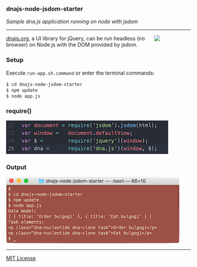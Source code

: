 ### dnajs-node-jsdom-starter

*Sample dna.js application running on node with jsdom*

---
<img src=https://raw.githubusercontent.com/dnajs/dna.js/master/website/static/graphics/dnajs-logo.png
   width=100 align=right>

[dnajs.org](http://dnajs.org), a UI library for jQuery, can be run headless (no browser) on
Node.js with the DOM provided by jsdom.

### Setup
Execute `run-app.sh.command` or enter the terminal commands:
```
$ cd dnajs-node-jsdom-starter
$ npm update
$ node app.js
```

### require()
![require dna.js](screenshots/require-dnajs.png)

### Output
![require dna.js](screenshots/terminal.png)

---
[MIT License](LICENSE.txt)
